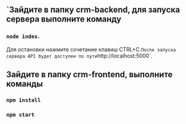 ## `Зайдите в папку crm-backend, для запуска сервера выполните команду #
### `node index`.
Для остановки нажмите сочетание клавиш CTRL+C.`
После запуска сервера API будет доступен по пути `http://localhost:5000`.

## Зайдите в папку crm-frontend, выполните команды 
### `npm install`
### `npm start`
